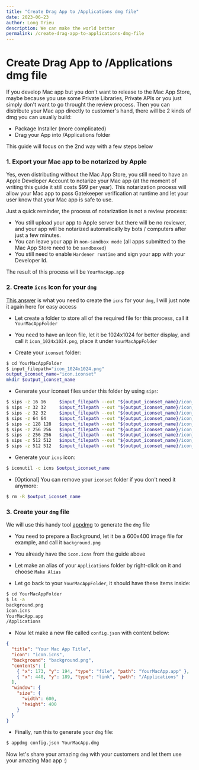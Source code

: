 ```yaml
---
title: "Create Drag App to /Applications dmg file"
date: 2023-06-23
author: Long Trieu
description: We can make the world better
permalink: /create-drag-app-to-applications-dmg-file
---
```


# Create Drag App to /Applications dmg file

If you develop Mac app but you don't want to release to the Mac App Store, maybe because you use some Private Libraries, Private APIs or you just simply don't want to go throught the review process. Then you can distribute your Mac app directly to customer's hand, there will be 2 kinds of dmg you can usually build:
- Package Installer (more complicated)
- Drag your App into /Applications folder

This guide will focus on the 2nd way with a few steps below

### 1. Export your Mac app to be notarized by Apple

Yes, even distributing without the Mac App Store, you still need to have an Apple Developer Account to notarize your Mac app (at the moment of writing this guide it still costs $99 per year). This notarization process will allow your Mac app to pass Gatekeeper verification at runtime and let your user know that your Mac app is safe to use.

Just a quick reminder, the process of notarization is not a review process:
- You still upload your app to Apple server but there will be no reviewer, and your app will be notarized automatically by bots / computers after just a few minutes.
- You can leave your app in `non-sandbox mode` (all apps submitted to the Mac App Store need to be `sandboxed`)
- You still need to enable `Hardener runtime` and sign your app with your Developer Id.

The result of this process will be `YourMacApp.app`

### 2. Create `icns` Icon for your `dmg`

[This answer](https://stackoverflow.com/questions/12306223/how-to-manually-create-icns-files-using-iconutil/20703594#20703594) is what you need to create the `icns` for your `dmg`, I will just note it again here for easy access

- Let create a folder to store all of the required file for this process, call it `YourMacAppFolder`

- You need to have an Icon file, let it be 1024x1024 for better display, and call it `icon_1024x1024.png`, place it under `YourMacAppFolder`

- Create your `iconset` folder:

``` bash
$ cd YourMacAppFolder
$ input_filepath="icon_1024x1024.png"
output_iconset_name="icon.iconset"
mkdir $output_iconset_name
```

- Generate your iconset files under this folder by using `sips`:

``` bash
$ sips -z 16 16     $input_filepath --out "${output_iconset_name}/icon_16x16.png"
$ sips -z 32 32     $input_filepath --out "${output_iconset_name}/icon_16x16@2x.png"
$ sips -z 32 32     $input_filepath --out "${output_iconset_name}/icon_32x32.png"
$ sips -z 64 64     $input_filepath --out "${output_iconset_name}/icon_32x32@2x.png"
$ sips -z 128 128   $input_filepath --out "${output_iconset_name}/icon_128x128.png"
$ sips -z 256 256   $input_filepath --out "${output_iconset_name}/icon_128x128@2x.png"
$ sips -z 256 256   $input_filepath --out "${output_iconset_name}/icon_256x256.png"
$ sips -z 512 512   $input_filepath --out "${output_iconset_name}/icon_256x256@2x.png"
$ sips -z 512 512   $input_filepath --out "${output_iconset_name}/icon_512x512.png"
```

- Generate your `icns` icon:

``` bash
$ iconutil -c icns $output_iconset_name
```

- [Optional] You can remove your `iconset` folder if you don't need it anymore:

``` bash
$ rm -R $output_iconset_name
```

### 3. Create your `dmg` file

We will use this handy tool [appdmg](https://github.com/LinusU/node-appdmg) to generate the `dmg` file

- You need to prepare a Background, let it be a 600x400 image file for example, and call it `background.png`

- You already have the `icon.icns` from the guide above

- Let make an alias of your `Applications` folder by right-click on it and choose `Make Alias`

- Let go back to your `YourMacAppFolder`, it should have these items inside:

``` bash
$ cd YourMacAppFolder
$ ls -a
background.png
icon.icns
YourMacApp.app
/Applications
```

- Now let make a new file called `config.json` with content below:

``` json
{
  "title": "Your Mac App Title",
  "icon": "icon.icns",
  "background": "background.png",
  "contents": [
    { "x": 173, "y": 194, "type": "file", "path": "YourMacApp.app" },
    { "x": 448, "y": 189, "type": "link", "path": "/Applications" }
  ],
  "window": {
    "size": {
      "width": 600,
      "height": 400
    }
  }
}
```

- Finally, run this to generate your `dmg` file:

``` bash
$ appdmg config.json YourMacApp.dmg
```

Now let's share your amazing `dmg` with your customers and let them use your amazing Mac app :)
